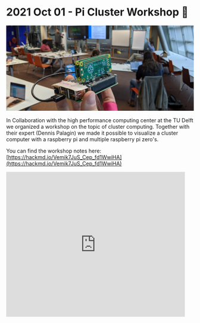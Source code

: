 # 2021 Oct 01 - Pi Cluster Workshop 🥧

![PXL_20211001_110448609.jpg](../images/clusterworkshop1.jpg)

  
In Collaboration with the high performance computing center at the TU Delft we organized a workshop on the topic of cluster computing. Together with their expert (Dennis Palagin) we made it possible to visualize a cluster computer with a raspberry pi and multiple raspberry pi zero's.

You can find the workshop notes here: [https://hackmd.io/Vemik7JuS_Cep_fd1WwiHA](https://hackmd.io/Vemik7JuS_Cep_fd1WwiHA)  

<iframe src="https://docs.google.com/presentation/d/e/2PACX-1vTmqcA1OioT1xp3vIcU-v5v12IIb4GKtRR18oODUuePptwNJ6TzelYJzYc1dwKwchUb44fuqecBz6rp/embed?start=false&loop=false&delayms=3000" frameborder="0" width="480" height="389" allowfullscreen="true" mozallowfullscreen="true" webkitallowfullscreen="true"></iframe>
